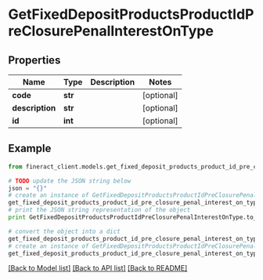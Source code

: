 # GetFixedDepositProductsProductIdPreClosurePenalInterestOnType


## Properties

Name | Type | Description | Notes
------------ | ------------- | ------------- | -------------
**code** | **str** |  | [optional] 
**description** | **str** |  | [optional] 
**id** | **int** |  | [optional] 

## Example

```python
from fineract_client.models.get_fixed_deposit_products_product_id_pre_closure_penal_interest_on_type import GetFixedDepositProductsProductIdPreClosurePenalInterestOnType

# TODO update the JSON string below
json = "{}"
# create an instance of GetFixedDepositProductsProductIdPreClosurePenalInterestOnType from a JSON string
get_fixed_deposit_products_product_id_pre_closure_penal_interest_on_type_instance = GetFixedDepositProductsProductIdPreClosurePenalInterestOnType.from_json(json)
# print the JSON string representation of the object
print GetFixedDepositProductsProductIdPreClosurePenalInterestOnType.to_json()

# convert the object into a dict
get_fixed_deposit_products_product_id_pre_closure_penal_interest_on_type_dict = get_fixed_deposit_products_product_id_pre_closure_penal_interest_on_type_instance.to_dict()
# create an instance of GetFixedDepositProductsProductIdPreClosurePenalInterestOnType from a dict
get_fixed_deposit_products_product_id_pre_closure_penal_interest_on_type_form_dict = get_fixed_deposit_products_product_id_pre_closure_penal_interest_on_type.from_dict(get_fixed_deposit_products_product_id_pre_closure_penal_interest_on_type_dict)
```
[[Back to Model list]](../README.md#documentation-for-models) [[Back to API list]](../README.md#documentation-for-api-endpoints) [[Back to README]](../README.md)



